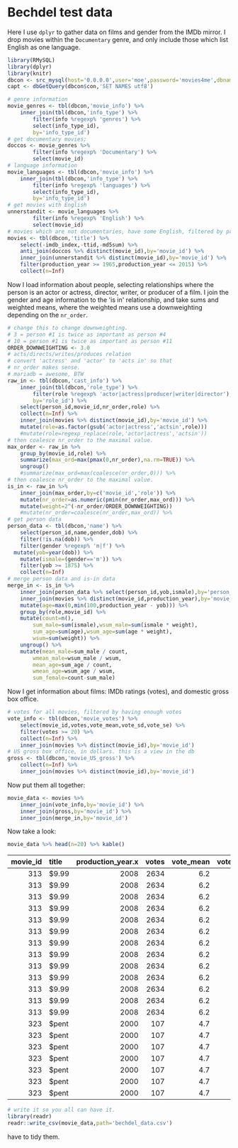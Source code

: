 

# Bechdel test data

Here I use `dplyr` to gather data on films and gender from the IMDb mirror.
I drop movies within the `Documentary` genre, and only include those
which list English as one language.


```r
library(RMySQL)
library(dplyr)
library(knitr)
dbcon <- src_mysql(host='0.0.0.0',user='moe',password='movies4me',dbname='IMDB',port=23306)
capt <- dbGetQuery(dbcon$con,'SET NAMES utf8')

# genre information
movie_genres <- tbl(dbcon,'movie_info') %>%
	inner_join(tbl(dbcon,'info_type') %>% 
		filter(info %regexp% 'genres') %>%
		select(info_type_id),
		by='info_type_id') 
# get documentary movies;
doccos <- movie_genres %>% 
		filter(info %regexp% 'Documentary') %>%
		select(movie_id)
# language information
movie_languages <- tbl(dbcon,'movie_info') %>%
	inner_join(tbl(dbcon,'info_type') %>% 
		filter(info %regexp% 'languages') %>%
		select(info_type_id),
		by='info_type_id') 
# get movies with English
unnerstandit <- movie_languages %>% 
		filter(info %regexp% 'English') %>%
		select(movie_id)
# movies which are not documentaries, have some English, filtered by production year
movies <- tbl(dbcon,'title') %>%
	select(-imdb_index,-ttid,-md5sum) %>%
	anti_join(doccos %>% distinct(movie_id),by='movie_id') %>%
	inner_join(unnerstandit %>% distinct(movie_id),by='movie_id') %>%
	filter(production_year >= 1965,production_year <= 2015) %>%
	collect(n=Inf) 
```

Now I load information about people, selecting relationships where the person
is an actor or actress, director, writer, or producer of a film. I join the
gender and age information to the 'is in' relationship, and take sums
and weighted means, where the weighted means use a downweighting depending
on the `nr_order`.


```r
# change this to change downweighting.
# 3 = person #1 is twice as important as person #4
# 10 = person #1 is twice as important as person #11
ORDER_DOWNWEIGHTING <- 3.0
# acts/directs/writes/produces relation
# convert 'actress' and 'actor' to 'acts in' so that
# nr_order makes sense. 
# mariadb = awesome, BTW
raw_in <- tbl(dbcon,'cast_info') %>%
	inner_join(tbl(dbcon,'role_type') %>% 
		filter(role %regexp% 'actor|actress|producer|writer|director'),
		by='role_id') %>%
	select(person_id,movie_id,nr_order,role) %>%
	collect(n=Inf) %>%
	inner_join(movies %>% distinct(movie_id),by='movie_id') %>%
	mutate(role=as.factor(gsub('actor|actress','actsin',role)))
	#mutate(role=regexp_replace(role,'actor|actress','actsin')) 
# then coalesce nr_order to the maximal value.
max_order <- raw_in %>%
	group_by(movie_id,role) %>% 
	summarize(max_ord=max(pmax(0,nr_order),na.rm=TRUE)) %>%
	ungroup() 
	#summarize(max_ord=max(coalesce(nr_order,0))) %>%
# then coalesce nr_order to the maximal value.
is_in <- raw_in %>%
	inner_join(max_order,by=c('movie_id','role')) %>%
	mutate(nr_order=as.numeric(pmin(nr_order,max_ord))) %>%
	mutate(weight=2^(-nr_order/ORDER_DOWNWEIGHTING)) 
	#mutate(nr_order=coalesce(nr_order,max_ord)) %>%
# get person data
person_data <- tbl(dbcon,'name') %>%
	select(person_id,name,gender,dob) %>%
	filter(!is.na(dob)) %>%
	filter(gender %regexp% 'm|f') %>%
  mutate(yob=year(dob)) %>%
	mutate(ismale=(gender=='m')) %>%
	filter(yob >= 1875) %>%
	collect(n=Inf) 
# merge person data and is-in data
merge_in <- is_in %>% 
	inner_join(person_data %>% select(person_id,yob,ismale),by='person_id') %>%
	inner_join(movies %>% distinct(movie_id,production_year),by='movie_id') %>%
	mutate(age=max(0,min(100,production_year - yob))) %>%
	group_by(role,movie_id) %>%
	mutate(count=n(),
		sum_male=sum(ismale),wsum_male=sum(ismale * weight),
		sum_age=sum(age),wsum_age=sum(age * weight),
		wsum=sum(weight)) %>%
	ungroup() %>%
	mutate(mean_male=sum_male / count,
		wmean_male=wsum_male / wsum,
		mean_age=sum_age / count,
		wmean_age=wsum_age / wsum,
		sum_female=count-sum_male) 
```

Now I get information about films: IMDb ratings (votes), and domestic gross box office.


```r
# votes for all movies, filtered by having enough votes
vote_info <- tbl(dbcon,'movie_votes') %>% 
	select(movie_id,votes,vote_mean,vote_sd,vote_se) %>%
	filter(votes >= 20) %>%
	collect(n=Inf) %>%
	inner_join(movies %>% distinct(movie_id),by='movie_id') 
# US gross box office, in dollars. this is a view in the db
gross <- tbl(dbcon,'movie_US_gross') %>% 
	collect(n=Inf) %>%
	inner_join(movies %>% distinct(movie_id),by='movie_id') 
```

Now put them all together:

```r
movie_data <- movies %>%
	inner_join(vote_info,by='movie_id') %>%
	inner_join(gross,by='movie_id') %>%
	inner_join(merge_in,by='movie_id') 
```

Now take a look:


```r
movie_data %>% head(n=20) %>% kable()
```



| movie_id|title | production_year.x| votes| vote_mean| vote_sd| vote_se| gross_dollars|last_report_date | person_id| nr_order|role   | max_ord| weight|  yob| ismale| production_year.y| age| count| sum_male| wsum_male| sum_age| wsum_age| wsum| mean_male| wmean_male| mean_age| wmean_age| sum_female|
|--------:|:-----|-----------------:|-----:|---------:|-------:|-------:|-------------:|:----------------|---------:|--------:|:------|-------:|------:|----:|------:|-----------------:|---:|-----:|--------:|---------:|-------:|--------:|----:|---------:|----------:|--------:|---------:|----------:|
|      313|$9.99 |              2008|  2634|       6.2|     2.3|    0.05|         52107|2010-01-17       |    194917|       11|actsin |      21|   0.08| 1947|      1|              2008|   0|    11|        9|       2.5|       0|        0|    3|      0.82|       0.86|        0|         0|          2|
|      313|$9.99 |              2008|  2634|       6.2|     2.3|    0.05|         52107|2010-01-17       |    194917|       11|actsin |      21|   0.08| 1947|      1|              2008|   0|    11|        9|       2.5|       0|        0|    3|      0.82|       0.86|        0|         0|          2|
|      313|$9.99 |              2008|  2634|       6.2|     2.3|    0.05|         52107|2010-01-17       |    280734|       14|actsin |      21|   0.04| 1982|      1|              2008|   0|    11|        9|       2.5|       0|        0|    3|      0.82|       0.86|        0|         0|          2|
|      313|$9.99 |              2008|  2634|       6.2|     2.3|    0.05|         52107|2010-01-17       |    595022|        5|actsin |      21|   0.31| 1974|      1|              2008|   0|    11|        9|       2.5|       0|        0|    3|      0.82|       0.86|        0|         0|          2|
|      313|$9.99 |              2008|  2634|       6.2|     2.3|    0.05|         52107|2010-01-17       |   1187183|        2|actsin |      21|   0.63| 1959|      1|              2008|   0|    11|        9|       2.5|       0|        0|    3|      0.82|       0.86|        0|         0|          2|
|      313|$9.99 |              2008|  2634|       6.2|     2.3|    0.05|         52107|2010-01-17       |   1406077|        7|actsin |      21|   0.20| 1969|      1|              2008|   0|    11|        9|       2.5|       0|        0|    3|      0.82|       0.86|        0|         0|          2|
|      313|$9.99 |              2008|  2634|       6.2|     2.3|    0.05|         52107|2010-01-17       |   1595123|        4|actsin |      21|   0.40| 1941|      1|              2008|   0|    11|        9|       2.5|       0|        0|    3|      0.82|       0.86|        0|         0|          2|
|      313|$9.99 |              2008|  2634|       6.2|     2.3|    0.05|         52107|2010-01-17       |   1653154|       19|actsin |      21|   0.01| 1959|      1|              2008|   0|    11|        9|       2.5|       0|        0|    3|      0.82|       0.86|        0|         0|          2|
|      313|$9.99 |              2008|  2634|       6.2|     2.3|    0.05|         52107|2010-01-17       |   1840150|        1|actsin |      21|   0.79| 1951|      1|              2008|   0|    11|        9|       2.5|       0|        0|    3|      0.82|       0.86|        0|         0|          2|
|      313|$9.99 |              2008|  2634|       6.2|     2.3|    0.05|         52107|2010-01-17       |   2955050|        6|actsin |      21|   0.25| 1972|      0|              2008|   0|    11|        9|       2.5|       0|        0|    3|      0.82|       0.86|        0|         0|          2|
|      313|$9.99 |              2008|  2634|       6.2|     2.3|    0.05|         52107|2010-01-17       |   3606591|        8|actsin |      21|   0.16| 1979|      0|              2008|   0|    11|        9|       2.5|       0|        0|    3|      0.82|       0.86|        0|         0|          2|
|      313|$9.99 |              2008|  2634|       6.2|     2.3|    0.05|         52107|2010-01-17       |   1092814|       NA|writer |    -Inf|     NA| 1967|      1|              2008|   0|     2|        2|        NA|       0|       NA|   NA|      1.00|         NA|        0|        NA|          0|
|      313|$9.99 |              2008|  2634|       6.2|     2.3|    0.05|         52107|2010-01-17       |   1092814|       NA|writer |    -Inf|     NA| 1967|      1|              2008|   0|     2|        2|        NA|       0|       NA|   NA|      1.00|         NA|        0|        NA|          0|
|      323|$pent |              2000|   107|       4.7|     2.5|    0.24|          9287|2016-08-02       |     83999|        6|actsin |      23|   0.25| 1963|      1|              2000|   0|    16|       11|        NA|       0|       NA|   NA|      0.69|         NA|        0|        NA|          5|
|      323|$pent |              2000|   107|       4.7|     2.5|    0.24|          9287|2016-08-02       |    208620|       NA|actsin |      23|     NA| 1975|      1|              2000|   0|    16|       11|        NA|       0|       NA|   NA|      0.69|         NA|        0|        NA|          5|
|      323|$pent |              2000|   107|       4.7|     2.5|    0.24|          9287|2016-08-02       |    346335|       16|actsin |      23|   0.02| 1969|      1|              2000|   0|    16|       11|        NA|       0|       NA|   NA|      0.69|         NA|        0|        NA|          5|
|      323|$pent |              2000|   107|       4.7|     2.5|    0.24|          9287|2016-08-02       |    346376|        8|actsin |      23|   0.16| 1934|      1|              2000|   0|    16|       11|        NA|       0|       NA|   NA|      0.69|         NA|        0|        NA|          5|
|      323|$pent |              2000|   107|       4.7|     2.5|    0.24|          9287|2016-08-02       |   1232394|        3|actsin |      23|   0.50| 1968|      1|              2000|   0|    16|       11|        NA|       0|       NA|   NA|      0.69|         NA|        0|        NA|          5|
|      323|$pent |              2000|   107|       4.7|     2.5|    0.24|          9287|2016-08-02       |   1258453|        1|actsin |      23|   0.79| 1972|      1|              2000|   0|    16|       11|        NA|       0|       NA|   NA|      0.69|         NA|        0|        NA|          5|
|      323|$pent |              2000|   107|       4.7|     2.5|    0.24|          9287|2016-08-02       |   1469036|       20|actsin |      23|   0.01| 1959|      1|              2000|   0|    16|       11|        NA|       0|       NA|   NA|      0.69|         NA|        0|        NA|          5|

```r
# write it so you all can have it.
library(readr)
readr::write_csv(movie_data,path='bechdel_data.csv')
```

have to tidy them.
